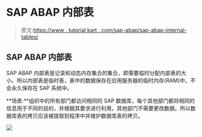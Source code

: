 # SAP ABAP 内部表

> 原文:[https://www . tutorial kart . com/sap-abap/sap-abap-internal-tables/](https://www.tutorialkart.com/sap-abap/sap-abap-internal-tables/)

## SAP ABAP 内部表

SAP ABAP 内部表是记录和动态内存集合的集合，即需要临时分配内部表的大小。所以内部表是临时表，表中的数据保存在应用服务器的临时内存(RAM)中，不会永久保存在 SAP 系统中。

**场景:**组织中的所有部门都访问相同的 SAP 数据库，每个其他部门都将相同的信息用于不同的目的，并根据其要求进行利用，其他部门不需要更改数据。所以数据库表的拷贝应该被提取到程序中并维护数据库表的拷贝。

[![](../Images/925da31b32d6bc3827932f6c8afb11bb.png)](https://www.tutorialkart.com/)